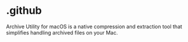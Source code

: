 # .github
Archive Utility for macOS is a native compression and extraction tool that simplifies handling archived files on your Mac.
